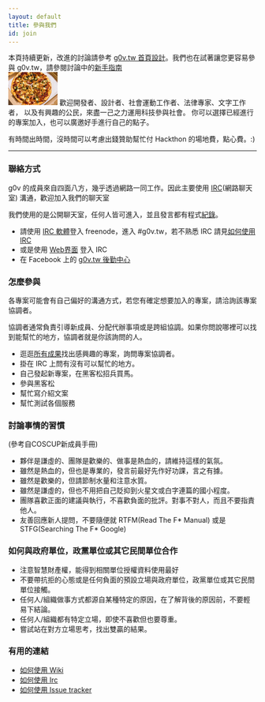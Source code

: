 ```yaml
---
layout: default
title: 參與我們
id: join
---
```


<div class="alert">
<i class="icon-heart icon-gray"></i> 本頁持續更新，改進的討論請參考 <a href="https://github.com/g0v/dev/issues/2">g0v.tw 首頁設計</a>。我們也在試著讓您更容易參與 g0v.tw，請參閱討論中的<a href="https://github.com/g0v/dev/wiki/g0v-newstuff">新手指南</a>
</div>

<img class="page-icon" src="/imgs/food.png">
歡迎開發者、設計者、社會運動工作者、法律專家、文字工作者， 以及有興趣的公民，來盡一己之力運用科技參與社會。 你可以選擇已經進行的專案加入，也可以廣邀好手進行自己的點子。

有時間出時間，沒時間可以考慮出錢贊助幫忙付 Hackthon 的場地費，點心費。:)

<hr />

### 聯絡方式

g0v 的成員來自四面八方，幾乎透過網路一同工作。因此主要使用 [IRC](http://zh.wikipedia.org/wiki/IRC)(網路聊天室) 溝通，歡迎加入我們的聊天室

我們使用的是公開聊天室，任何人皆可進入，並且發言都有程式[紀錄](http://logbot.owo.tw/channel/g0v.tw/today)。

* 請使用 [IRC 軟體](http://zh.wikipedia.org/wiki/IRC#.E5.AE.A2.E6.88.B6.E7.AB.AF.E8.BB.9F.E4.BB.B6)登入 freenode，進入 #g0v.tw，若不熟悉 IRC 請見[如何使用IRC](howto/irc.html)
* 或是使用 [Web界面](http://webchat.freenode.net/?channels=g0v.tw) 登入 IRC
* 在 Facebook 上的 [g0v.tw 後勤中心](https://www.facebook.com/groups/387816094628136/members/)

### 怎麼參與

各專案可能會有自己偏好的溝通方式，若您有確定想要加入的專案，請洽詢該專案協調者。

協調者通常負責引導新成員、分配代辦事項或是跨組協調。如果你問說哪裡可以找到能幫忙的地方，協調者就是你該詢問的人。

* 逛逛[所有成果](/works.html)找出感興趣的專案，詢問專案協調者。
* 掛在 IRC 上問有沒有可以幫忙的地方。
* 自己發起新專案，在黑客松招兵買馬。
* 參與黑客松
* 幫忙寫介紹文案
* 幫忙測試各個服務

### 討論事情的習慣

(參考自COSCUP新成員手冊)

* 夥伴是謙虛的、團隊是歡樂的、做事是熱血的，請維持這樣的氣氛。
* 雖然是熱血的，但也是專業的，發言前最好先作好功課，言之有據。
* 雖然是歡樂的，但請節制水量和注意水質。
* 雖然是謙虛的，但也不用把自己貶抑到火星文或白字連篇的國小程度。
* 團隊喜歡正面的建議與執行，不喜歡負面的批評。對事不對人，而且不要指責他人。
* 友善回應新人提問，不要隨便就 RTFM(Read The F* Manual) 或是 STFG(Searching The F* Google)

### 如何與政府單位，政黨單位或其它民間單位合作

* 注意智慧財產權，能得到相關單位授權資料使用最好
* 不要帶抗拒的心態或是任何負面的預設立場與政府單位，政黨單位或其它民間單位接觸。
* 任何人/組織做事方式都源自某種特定的原因，在了解背後的原因前，不要輕易下結論。
* 任何人/組織都有特定立場，即使不喜歡但也要尊重。
* 嘗試站在對方立場思考，找出雙贏的結果。

### 有用的連結

* [如何使用 Wiki](howto/wiki.html)
* [如何使用 Irc](howto/irc.html)
* [如何使用 Issue tracker](howto/issue_tracker.html)
